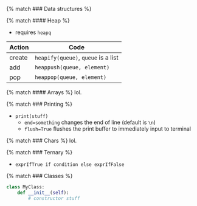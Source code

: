 ---
---

{% match ### Data structures %}

{% match #### Heap %}
- requires `heapq`

| Action | Code                                |
| ---    | ---                                 |
| create | `heapify(queue)`, `queue` is a list |
| add    | `heappush(queue, element)`          |
| pop    | `heappop(queue, element)`           |

{% match #### Arrays %}
lol.

{% match ### Printing %}
- `print(stuff)`
	- `end=something` changes the end of line (default is `\n`)
	- `flush=True` flushes the print buffer to immediately input to terminal

{% match ### Chars %}
lol.

{% match ### Ternary %}
- `exprIfTrue if condition else exprIfFalse`

{% match ### Classes %}
```py
class MyClass:
	def __init__(self):
		# constructor stuff
```
